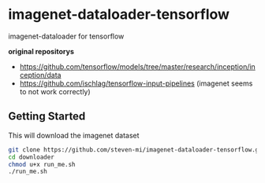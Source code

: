 # imagenet-dataloader-tensorflow
imagenet-dataloader for tensorflow

**original repositorys**
- https://github.com/tensorflow/models/tree/master/research/inception/inception/data
- https://github.com/ischlag/tensorflow-input-pipelines (imagenet seems to not work correctly)

## Getting Started
This will download the imagenet dataset
```bash
git clone https://github.com/steven-mi/imagenet-dataloader-tensorflow.git
cd downloader
chmod u+x run_me.sh
./run_me.sh
```

